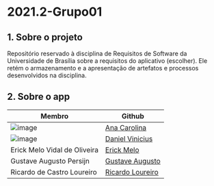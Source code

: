 # 2021.2-Grupo01

## 1. Sobre o projeto
Repositório reservado à disciplina de Requisitos de Software da Universidade de Brasília sobre a requisitos do aplicativo (escolher). Ele retém o armazenamento e a apresentação de artefatos e processos desenvolvidos na disciplina.

## 2. Sobre o app



|  Membro | Github  |
| ------- |-------- |
| ![image](https://user-images.githubusercontent.com/49570180/152339710-a2b47bf0-c5e6-4008-ab11-274d2d859492.png)  | [Ana Carolina](https://github.com/AnaCarolinaRodriguesLeite) |
| ![image](https://user-images.githubusercontent.com/49570180/152339574-4089822b-a785-44d1-9169-5820cfad3ba7.png)  |  [Daniel Vinicius](https://github.com/DanielViniciusAlves) |
| Erick Melo Vidal de Oliveira  |  [Erick Melo](https://github.com/ErickMVdO) |
|  Gustave Augusto Persijn  | [Gustave Augusto](https://github.com/gpersijn)  |
| Ricardo de Castro Loureiro  | [Ricardo Loureiro](https://github.com/castroricardo1) |
